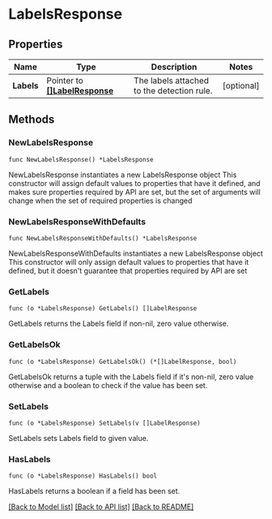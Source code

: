 # LabelsResponse

## Properties

Name | Type | Description | Notes
------------ | ------------- | ------------- | -------------
**Labels** | Pointer to [**[]LabelResponse**](LabelResponse.md) | The labels attached to the detection rule. | [optional] 

## Methods

### NewLabelsResponse

`func NewLabelsResponse() *LabelsResponse`

NewLabelsResponse instantiates a new LabelsResponse object
This constructor will assign default values to properties that have it defined,
and makes sure properties required by API are set, but the set of arguments
will change when the set of required properties is changed

### NewLabelsResponseWithDefaults

`func NewLabelsResponseWithDefaults() *LabelsResponse`

NewLabelsResponseWithDefaults instantiates a new LabelsResponse object
This constructor will only assign default values to properties that have it defined,
but it doesn't guarantee that properties required by API are set

### GetLabels

`func (o *LabelsResponse) GetLabels() []LabelResponse`

GetLabels returns the Labels field if non-nil, zero value otherwise.

### GetLabelsOk

`func (o *LabelsResponse) GetLabelsOk() (*[]LabelResponse, bool)`

GetLabelsOk returns a tuple with the Labels field if it's non-nil, zero value otherwise
and a boolean to check if the value has been set.

### SetLabels

`func (o *LabelsResponse) SetLabels(v []LabelResponse)`

SetLabels sets Labels field to given value.

### HasLabels

`func (o *LabelsResponse) HasLabels() bool`

HasLabels returns a boolean if a field has been set.


[[Back to Model list]](../README.md#documentation-for-models) [[Back to API list]](../README.md#documentation-for-api-endpoints) [[Back to README]](../README.md)


